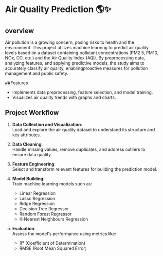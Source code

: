 # Air Quality Prediction 🌎✨

## overview
Air pollution is a growing concern, posing risks to health and the environment. This project utilizes machine learning to predict air quality levels based on a dataset containing pollutant concentrations (PM2.5, PM10, NOx, CO, etc.)
and the Air Quality Index (AQI). By preprocessing data, analyzing features, and applying predictive models, the study aims to accurately classify air quality, enablingproactive measures for pollution management 
and public safety.

##Features
- Implements data preprocessing, feature selection, and model training.  
- Visualizes air quality trends with graphs and charts.

## Project Workflow 

1. **Data Collection and Visualization**:  
   Load and explore the air quality dataset to understand its structure and key attributes.

2. **Data Cleaning**:  
   Handle missing values, remove duplicates, and address outliers to ensure data quality.

3. **Feature Engineering**:  
   Select and transform relevant features for building the prediction model.

4. **Model Building**:  
   Train machine learning models such as:  
   - Linear Regression
   - Lasso Regression
   - Ridge Regression
   - Decision Tree Regressor
   - Random Forest Regressor
   - K-Nearest Neighbours Regression

5. **Evaluation**:  
   Assess the model's performance using metrics like:  
   - R² (Coefficient of Determination)  
   - RMSE (Root Mean Squared Error)  

